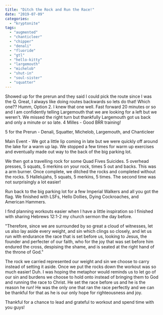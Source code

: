 ```yaml
---
title: "Ditch the Rock and Run the Race!"
date: "2019-07-09"
categories: 
  - "kryptonite"
tags: 
  - "augmented"
  - "chanticleer"
  - "chipper"
  - "denali"
  - "fluoride"
  - "gtl"
  - "hello-kitty"
  - "largemouth"
  - "michelob"
  - "shut-in"
  - "soul-sister"
  - "squatter"
---
```


Showed up for the prerun and they said I could pick the route since I was the Q. Great, I always like doing routes backwards so lets do that! Which one?? Humm, Option 2. I knew that one well. Fast forward 20 minutes or so and I am confidently telling Largemouth that we are looking for a left but we weren't. We missed the right turn but thankfully Largemouth got us back and only a minute or so late. 4 Milles - Good BRR training!

5 for the Prerun - Denali, Squatter, Michelob, Largemouth, and Chanticleer

Main Event - We got a little lip coming in late but we were quickly off around the lake for a warm up lap. We stopped a few times for warm up exercises and eventually made out way to the back of the big parking lot.

We then got a travelling rock for some Quad Fives Suicides. 5 overhead presses, 5 squats, 5 merkins on your rock, times 5 out and backs. This was a arm burner. Once complete, we ditched the rocks and completed without the rocks. 5 Hallelujahs, 5 squats, 5 merkins, 5 times. The second time was not surprisingly a lot easier!

Run back to the big parking lot for a few Imperial Walkers and all you got the flag. We finished with LSFs, Hello Dollies, Dying Cockroaches, and American Hammers.

I find planning workouts easier when I have a little inspiration so I finished with sharing Hebrews 12:1-2 my church sermon the day before.

"Therefore, since we are surrounded by so great a cloud of witnesses, let us also lay aside every weight, and sin which clings so closely, and let us run with endurance the race that is set before us, looking to Jesus, the founder and perfecter of our faith, who for the joy that was set before him endured the cross, despising the shame, and is seated at the right hand of the throne of God."

The rock we carried represented our weight and sin we choose to carry instead of setting it aside. Once we put the rocks down the workout was so much easier! Duh. I was hoping the metaphor would reminds us to let go of our sin and burdens we choose to hold onto instead of bringing them to God and running the race to Christ. He set the race before us and he is the reason he run! He was the only one that ran the race perfectly and we can be thankful for that as he is our only hope for righteousness and joy.

Thankful for a chance to lead and grateful to workout and spend time with you guys!
